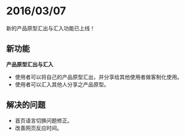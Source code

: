 # 2016/03/07


新的产品原型汇出与汇入功能已上线！

## 新功能

**产品原型汇出与汇入**

* 使用者可以将自己的产品原型汇出，并分享给其他使用者做客制化使用。
* 使用者可以汇入其他人分享之产品原型。


## 解决的问题

* 首页语言切换问题修正。
* 改善网页反应时间。

